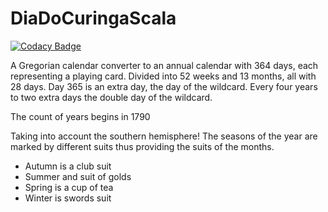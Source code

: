 # DiaDoCuringaScala

[![Codacy Badge](https://api.codacy.com/project/badge/Grade/563c263750134f0d9648c33187aef87a)](https://www.codacy.com/app/0unit/DiaDoCuringaScala?utm_source=github.com&amp;utm_medium=referral&amp;utm_content=0unit/DiaDoCuringaScala&amp;utm_campaign=Badge_Grade)

A Gregorian calendar converter to an annual calendar with 364 days, each representing a playing card. Divided into 52 weeks and 13 months, all with 28 days. Day 365 is an extra day, the day of the wildcard. Every four years to two extra days the double day of the wildcard.

The count of years begins in 1790

Taking into account the southern hemisphere! The seasons of the year are marked by different suits thus providing the suits of the months.

* Autumn is a club suit
* Summer and suit of golds
* Spring is a cup of tea
* Winter is swords suit
